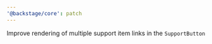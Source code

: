 ```yaml
---
'@backstage/core': patch
---
```


Improve rendering of multiple support item links in the `SupportButton`
